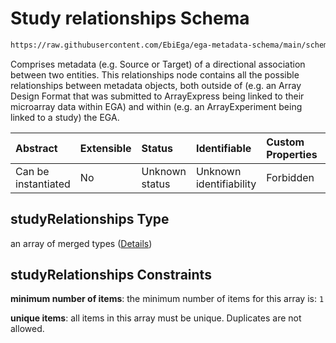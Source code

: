 # Study relationships Schema

```txt
https://raw.githubusercontent.com/EbiEga/ega-metadata-schema/main/schemas/EGA.study.json#/properties/studyRelationships
```

Comprises metadata (e.g. Source or Target) of a directional association between two entities. This relationships node contains all the possible relationships between metadata objects, both outside of (e.g. an Array Design Format that was submitted to ArrayExpress being linked to their microarray data within EGA) and within (e.g. an ArrayExperiment being linked to a study) the EGA.

| Abstract            | Extensible | Status         | Identifiable            | Custom Properties | Additional Properties | Access Restrictions | Defined In                                                                 |
| :------------------ | :--------- | :------------- | :---------------------- | :---------------- | :-------------------- | :------------------ | :------------------------------------------------------------------------- |
| Can be instantiated | No         | Unknown status | Unknown identifiability | Forbidden         | Forbidden             | none                | [EGA.study.json\*](../../../schemas/EGA.study.json "open original schema") |

## studyRelationships Type

an array of merged types ([Details](ega-19-properties-study-relationships-items.md))

## studyRelationships Constraints

**minimum number of items**: the minimum number of items for this array is: `1`

**unique items**: all items in this array must be unique. Duplicates are not allowed.
